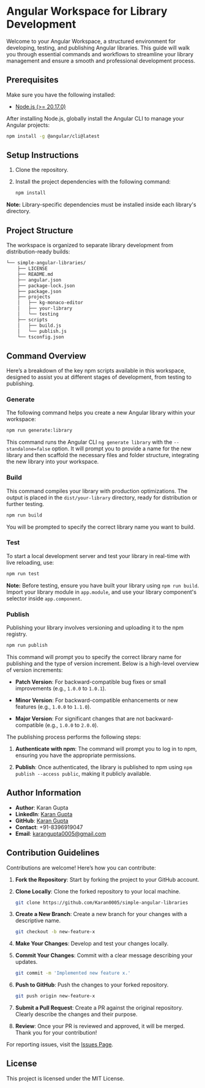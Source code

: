 # Angular Workspace for Library Development

Welcome to your Angular Workspace, a structured environment for developing, testing, and publishing
Angular libraries. This guide will walk you through essential commands and workflows to streamline
your library management and ensure a smooth and professional development process.

## Prerequisites

Make sure you have the following installed:

-   [Node.js (>= 20.17.0)](https://nodejs.org/en/download/package-manager)

After installing Node.js, globally install the Angular CLI to manage your Angular projects:

```bash
npm install -g @angular/cli@latest
```

## Setup Instructions

1. Clone the repository.
2. Install the project dependencies with the following command:

    ```bash
    npm install
    ```

**Note:** Library-specific dependencies must be installed inside each library's directory.

## Project Structure

The workspace is organized to separate library development from distribution-ready builds:

```sh
└── simple-angular-libraries/
    ├── LICENSE
    ├── README.md
    ├── angular.json
    ├── package-lock.json
    ├── package.json
    ├── projects
    │   ├── kg-monaco-editor
    │   ├── your-library
    │   └── testing
    ├── scripts
    │   ├── build.js
    │   └── publish.js
    └── tsconfig.json
```

## Command Overview

Here’s a breakdown of the key npm scripts available in this workspace, designed to assist you at
different stages of development, from testing to publishing.

### Generate

The following command helps you create a new Angular library within your workspace:

```bash
npm run generate:library
```

This command runs the Angular CLI `ng generate library` with the `--standalone=false` option. It
will prompt you to provide a name for the new library and then scaffold the necessary files and
folder structure, integrating the new library into your workspace.

### Build

This command compiles your library with production optimizations. The output is placed in the
`dist/your-library` directory, ready for distribution or further testing.

```bash
npm run build
```

You will be prompted to specify the correct library name you want to build.

### Test

To start a local development server and test your library in real-time with live reloading, use:

```bash
npm run test
```

**Note:** Before testing, ensure you have built your library using `npm run build`. Import your
library module in `app.module`, and use your library component's selector inside `app.component`.

### Publish

Publishing your library involves versioning and uploading it to the npm registry.

```bash
npm run publish
```

This command will prompt you to specify the correct library name for publishing and the type of
version increment. Below is a high-level overview of version increments:

-   **Patch Version**: For backward-compatible bug fixes or small improvements (e.g., `1.0.0` to
    `1.0.1`).

-   **Minor Version**: For backward-compatible enhancements or new features (e.g., `1.0.0` to
    `1.1.0`).

-   **Major Version**: For significant changes that are not backward-compatible (e.g., `1.0.0` to
    `2.0.0`).

The publishing process performs the following steps:

1. **Authenticate with npm**: The command will prompt you to log in to npm, ensuring you have the
   appropriate permissions.

2. **Publish**: Once authenticated, the library is published to npm using
   `npm publish --access public`, making it publicly available.

## Author Information

-   **Author**: Karan Gupta
-   **LinkedIn**: [Karan Gupta](https://www.linkedin.com/in/karangupta0005)
-   **GitHub**: [Karan Gupta](https://github.com/Karan0005)
-   **Contact**: +91-8396919047
-   **Email**: [karangupta0005@gmail.com](mailto:karangupta0005@gmail.com)

## Contribution Guidelines

Contributions are welcome! Here’s how you can contribute:

1. **Fork the Repository**: Start by forking the project to your GitHub account.

2. **Clone Locally**: Clone the forked repository to your local machine.

    ```bash
    git clone https://github.com/Karan0005/simple-angular-libraries
    ```

3. **Create a New Branch**: Create a new branch for your changes with a descriptive name.

    ```bash
    git checkout -b new-feature-x
    ```

4. **Make Your Changes**: Develop and test your changes locally.

5. **Commit Your Changes**: Commit with a clear message describing your updates.

    ```bash
    git commit -m 'Implemented new feature x.'
    ```

6. **Push to GitHub**: Push the changes to your forked repository.

    ```bash
    git push origin new-feature-x
    ```

7. **Submit a Pull Request**: Create a PR against the original repository. Clearly describe the
   changes and their purpose.

8. **Review**: Once your PR is reviewed and approved, it will be merged. Thank you for your
   contribution!

For reporting issues, visit the
[Issues Page](https://github.com/Karan0005/simple-angular-libraries/issues).

## License

This project is licensed under the MIT License.

